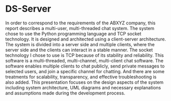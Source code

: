 # DS-Server

In order to correspond to the requirements of the ABXYZ company, this report describes a multi-user, multi-threaded chat system. The system chose to use the Python programming language and TCP socket technology. It is designed and architected using a client-server architecture. The system is divided into a server side and multiple clients, where the server side and the clients can interact in a stable manner. The socket technology I chose to use is TCP because of its stability and reliability.
This software is a multi-threaded, multi-channel, multi-client chat software. The software enables multiple clients to chat publicly, send private messages to selected users, and join a specific channel for chatting. And there are some treatments for scalability, transparency, and effective troubleshooting is also added. This presentation focuses on the design aspects of the system including system architecture, UML diagrams and necessary explanations and assumptions made during the development process.
